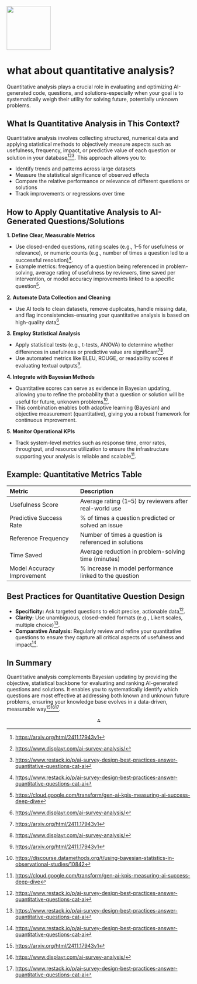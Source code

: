 <img src="https://r2cdn.perplexity.ai/pplx-full-logo-primary-dark%402x.png" class="logo" width="120"/>

# what about quantitative analysis?

Quantitative analysis plays a crucial role in evaluating and optimizing AI-generated code, questions, and solutions-especially when your goal is to systematically weigh their utility for solving future, potentially unknown problems.

## What Is Quantitative Analysis in This Context?

Quantitative analysis involves collecting structured, numerical data and applying statistical methods to objectively measure aspects such as usefulness, frequency, impact, or predictive value of each question or solution in your database[^2][^3][^6]. This approach allows you to:

- Identify trends and patterns across large datasets
- Measure the statistical significance of observed effects
- Compare the relative performance or relevance of different questions or solutions
- Track improvements or regressions over time


## How to Apply Quantitative Analysis to AI-Generated Questions/Solutions

**1. Define Clear, Measurable Metrics**

- Use closed-ended questions, rating scales (e.g., 1–5 for usefulness or relevance), or numeric counts (e.g., number of times a question led to a successful resolution)[^6].
- Example metrics: frequency of a question being referenced in problem-solving, average rating of usefulness by reviewers, time saved per intervention, or model accuracy improvements linked to a specific question[^4].

**2. Automate Data Collection and Cleaning**

- Use AI tools to clean datasets, remove duplicates, handle missing data, and flag inconsistencies-ensuring your quantitative analysis is based on high-quality data[^3].

**3. Employ Statistical Analysis**

- Apply statistical tests (e.g., t-tests, ANOVA) to determine whether differences in usefulness or predictive value are significant[^2][^3].
- Use automated metrics like BLEU, ROUGE, or readability scores if evaluating textual outputs[^2].

**4. Integrate with Bayesian Methods**

- Quantitative scores can serve as evidence in Bayesian updating, allowing you to refine the probability that a question or solution will be useful for future, unknown problems[^5].
- This combination enables both adaptive learning (Bayesian) and objective measurement (quantitative), giving you a robust framework for continuous improvement.

**5. Monitor Operational KPIs**

- Track system-level metrics such as response time, error rates, throughput, and resource utilization to ensure the infrastructure supporting your analysis is reliable and scalable[^4].


## Example: Quantitative Metrics Table

| Metric | Description |
| :-- | :-- |
| Usefulness Score | Average rating (1–5) by reviewers after real-world use |
| Predictive Success Rate | % of times a question predicted or solved an issue |
| Reference Frequency | Number of times a question is referenced in solutions |
| Time Saved | Average reduction in problem-solving time (minutes) |
| Model Accuracy Improvement | % increase in model performance linked to the question |

## Best Practices for Quantitative Question Design

- **Specificity:** Ask targeted questions to elicit precise, actionable data[^6].
- **Clarity:** Use unambiguous, closed-ended formats (e.g., Likert scales, multiple choice)[^6].
- **Comparative Analysis:** Regularly review and refine your quantitative questions to ensure they capture all critical aspects of usefulness and impact[^6].


## In Summary

Quantitative analysis complements Bayesian updating by providing the objective, statistical backbone for evaluating and ranking AI-generated questions and solutions. It enables you to systematically identify which questions are most effective at addressing both known and unknown future problems, ensuring your knowledge base evolves in a data-driven, measurable way[^2][^3][^6].

<div style="text-align: center">⁂</div>

[^1]: https://openshiro.com/articles/quantitative-and-qualitative-analysis-of-ai-generated-prompt-responses

[^2]: https://arxiv.org/html/2411.17943v1

[^3]: https://www.displayr.com/ai-survey-analysis/

[^4]: https://cloud.google.com/transform/gen-ai-kpis-measuring-ai-success-deep-dive

[^5]: https://discourse.datamethods.org/t/using-bayesian-statistics-in-observational-studies/10842

[^6]: https://www.restack.io/p/ai-survey-design-best-practices-answer-quantitative-questions-cat-ai

[^7]: https://jamanetwork.com/journals/jamanetworkopen/fullarticle/2809841

[^8]: https://www.keypup.io/blog/2-methods-of-quantitative-evaluation-of-the-impact-of-ai-usage-in-software-development

[^9]: https://pubmed.ncbi.nlm.nih.gov/37747733/

[^10]: https://appraisersforum.com/forums/threads/appraisal-institute-quantitative-analysis.216762/

[^11]: https://library.fiu.edu/AI-Tools/assessing

[^12]: https://encord.com/blog/generative-ai-metrics/

[^13]: https://powerdrill.ai/blog/ai-driven-quantitative-data-analysis-for-research

[^14]: https://libguides.northwestern.edu/ai-tools-research/evaluatingaigeneratedcontent

[^15]: https://www.linkedin.com/pulse/bayesian-methods-quantitative-finance-primer-quantace-research

[^16]: https://researchworld.com/articles/unleashing-ai-s-power-in-quantitative-analysis

[^17]: https://www.sciencedirect.com/topics/computer-science/quantitative-metric

[^18]: https://www.looppanel.com/blog/ai-survey-analysis

[^19]: https://pmc.ncbi.nlm.nih.gov/articles/PMC2764871/

[^20]: https://www.nature.com/articles/s41599-023-02304-7

